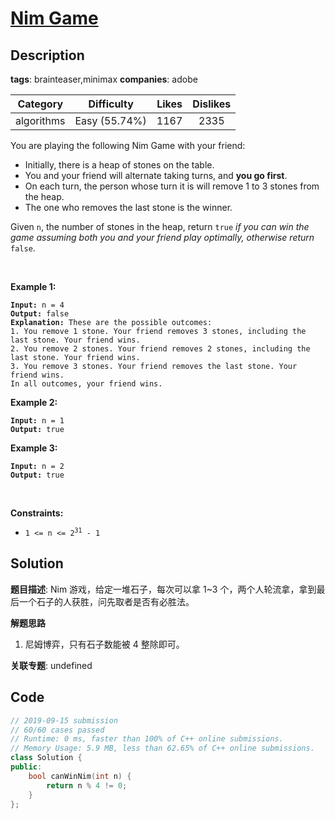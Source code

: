 # [Nim Game](https://leetcode.com/problems/nim-game/description/)

## Description

**tags**: brainteaser,minimax
**companies**: adobe

|  Category  |  Difficulty   | Likes | Dislikes |
| :--------: | :-----------: | :---: | :------: |
| algorithms | Easy (55.74%) | 1167  |   2335   |

<p>You are playing the following Nim Game with your friend:</p>

<ul>
  <li>Initially, there is a heap of stones on the table.</li>
  <li>You and your friend will alternate taking turns, and <strong>you go first</strong>.</li>
  <li>On each turn, the person whose turn it is will remove 1 to 3 stones from the heap.</li>
  <li>The one who removes the last stone is the winner.</li>
</ul>

<p>Given <code>n</code>, the number of stones in the heap, return <code>true</code><em> if you can win the game assuming both you and your friend play optimally, otherwise return </em><code>false</code>.</p>

<p>&nbsp;</p>
<p><strong>Example 1:</strong></p>

<pre><code><strong>Input:</strong> n = 4
<strong>Output:</strong> false
<strong>Explanation:</strong> These are the possible outcomes:
1. You remove 1 stone. Your friend removes 3 stones, including the last stone. Your friend wins.
2. You remove 2 stones. Your friend removes 2 stones, including the last stone. Your friend wins.
3. You remove 3 stones. Your friend removes the last stone. Your friend wins.
In all outcomes, your friend wins.</code></pre>

<p><strong>Example 2:</strong></p>

<pre><code><strong>Input:</strong> n = 1
<strong>Output:</strong> true</code></pre>

<p><strong>Example 3:</strong></p>

<pre><code><strong>Input:</strong> n = 2
<strong>Output:</strong> true</code></pre>

<p>&nbsp;</p>
<p><strong>Constraints:</strong></p>

<ul>
  <li><code>1 &lt;= n &lt;= 2<sup>31</sup> - 1</code></li>
</ul>

## Solution

**题目描述**: Nim 游戏，给定一堆石子，每次可以拿 1~3 个，两个人轮流拿，拿到最后一个石子的人获胜，问先取者是否有必胜法。

**解题思路**

1. 尼姆博弈，只有石子数能被 4 整除即可。

**关联专题**: undefined

## Code

```cpp
// 2019-09-15 submission
// 60/60 cases passed
// Runtime: 0 ms, faster than 100% of C++ online submissions.
// Memory Usage: 5.9 MB, less than 62.65% of C++ online submissions.
class Solution {
public:
    bool canWinNim(int n) {
        return n % 4 != 0;
    }
};
```
